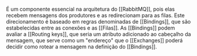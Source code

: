 É um componente essencial na arquitetura do [[RabbitMQ]], pois elas recebem mensagens dos produtores e as redirecionam para as filas. Este direcionamento é baseado em regras denominadas de [[Bindings]], que são estabelecidas entre as conexões e as [[Filas]]. As [[Bindings]] podem avaliar a [[Routing keys]], que seria um atributo adicionado ao cabeçalho da mensagem, que serve como um "endereço" que o [[Exchanges]] poderá decidir como rotear a mensagem na definição do [[Bindings]].